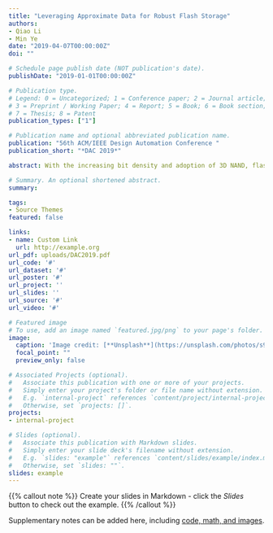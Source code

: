 ```yaml
---
title: "Leveraging Approximate Data for Robust Flash Storage"
authors:
- Qiao Li
- Min Ye
date: "2019-04-07T00:00:00Z"
doi: ""

# Schedule page publish date (NOT publication's date).
publishDate: "2019-01-01T00:00:00Z"

# Publication type.
# Legend: 0 = Uncategorized; 1 = Conference paper; 2 = Journal article;
# 3 = Preprint / Working Paper; 4 = Report; 5 = Book; 6 = Book section;
# 7 = Thesis; 8 = Patent
publication_types: ["1"]

# Publication name and optional abbreviated publication name.
publication: "56th ACM/IEEE Design Automation Conference "
publication_short: "*DAC 2019*"

abstract: With the increasing bit density and adoption of 3D NAND, flash memory suffers from increased errors. To address the issue, flash devices adopt error correction codes (ECC) with strong error correction capability, like low-density parity-check (LDPC) code, to correct errors. The drawback of LDPC is that, to correct data with a high raw bit error rate (RBER), read latency will be amplified. This work proposes to address this issue with the assistance of approximate data. First, studies have been conducted and show there are ample amount of approximate data available in flash storage. Second, a novel data organization is proposed to fortify the reliability of regular data by leaving approximate data unprotected. Finally, a new data allocation strategy and modified garbage collection scheme are presented to complete the design. The experimental results show that the proposed approach can improve read performance by 30% on average comparing to current techniques.

# Summary. An optional shortened abstract.
summary: 

tags:
- Source Themes
featured: false

links:
- name: Custom Link
  url: http://example.org
url_pdf: uploads/DAC2019.pdf
url_code: '#'
url_dataset: '#'
url_poster: '#'
url_project: ''
url_slides: ''
url_source: '#'
url_video: '#'

# Featured image
# To use, add an image named `featured.jpg/png` to your page's folder. 
image:
  caption: 'Image credit: [**Unsplash**](https://unsplash.com/photos/s9CC2SKySJM)'
  focal_point: ""
  preview_only: false

# Associated Projects (optional).
#   Associate this publication with one or more of your projects.
#   Simply enter your project's folder or file name without extension.
#   E.g. `internal-project` references `content/project/internal-project/index.md`.
#   Otherwise, set `projects: []`.
projects:
- internal-project

# Slides (optional).
#   Associate this publication with Markdown slides.
#   Simply enter your slide deck's filename without extension.
#   E.g. `slides: "example"` references `content/slides/example/index.md`.
#   Otherwise, set `slides: ""`.
slides: example
---
```


{{% callout note %}}
Create your slides in Markdown - click the *Slides* button to check out the example.
{{% /callout %}}

Supplementary notes can be added here, including [code, math, and images](https://wowchemy.com/docs/writing-markdown-latex/).
